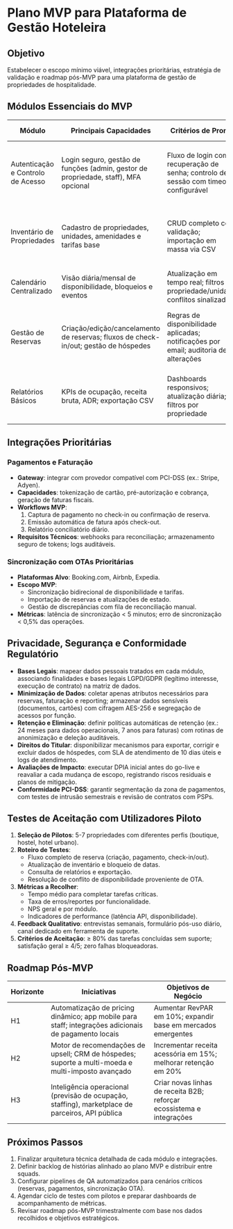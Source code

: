 # Plano MVP para Plataforma de Gestão Hoteleira

## Objetivo

Estabelecer o escopo mínimo viável, integrações prioritárias, estratégia de validação e roadmap pós-MVP para uma plataforma de gestão de propriedades de hospitalidade.

## Módulos Essenciais do MVP

| Módulo | Principais Capacidades | Critérios de Pronto | Dependências | Métricas de Sucesso |
|--------|------------------------|---------------------|---------------|---------------------|
| Autenticação e Controlo de Acesso | Login seguro, gestão de funções (admin, gestor de propriedade, staff), MFA opcional | Fluxo de login com recuperação de senha; controlo de sessão com timeout configurável | Serviço de identidade, armazenamento seguro de credenciais | Taxa de sucesso no login ≥ 98%; zero incidentes de segurança críticos |
| Inventário de Propriedades | Cadastro de propriedades, unidades, amenidades e tarifas base | CRUD completo com validação; importação em massa via CSV | Autenticação, base de dados central | 100% das unidades piloto registadas; tempo médio de cadastro < 5 min |
| Calendário Centralizado | Visão diária/mensal de disponibilidade, bloqueios e eventos | Atualização em tempo real; filtros por propriedade/unidade; conflitos sinalizados | Inventário de propriedades, sincronização OTA | Sincronização < 2 min; zero conflitos não tratados |
| Gestão de Reservas | Criação/edição/cancelamento de reservas; fluxos de check-in/out; gestão de hóspedes | Regras de disponibilidade aplicadas; notificações por email; auditoria de alterações | Calendário, integrações de pagamento | Conversão reservas internas ≥ 80%; redução de overbookings em 90% |
| Relatórios Básicos | KPIs de ocupação, receita bruta, ADR; exportação CSV | Dashboards responsivos; atualização diária; filtros por propriedade | Dados de reservas e pagamentos | 100% dos gestores usam relatório semanalmente; NPS relatório ≥ 40 |

## Integrações Prioritárias

### Pagamentos e Faturação
- **Gateway**: integrar com provedor compatível com PCI-DSS (ex.: Stripe, Adyen).
- **Capacidades**: tokenização de cartão, pré-autorização e cobrança, geração de faturas fiscais.
- **Workflows MVP**:
  1. Captura de pagamento no check-in ou confirmação de reserva.
  2. Emissão automática de fatura após check-out.
  3. Relatório conciliatório diário.
- **Requisitos Técnicos**: webhooks para reconciliação; armazenamento seguro de tokens; logs auditáveis.

### Sincronização com OTAs Prioritárias
- **Plataformas Alvo**: Booking.com, Airbnb, Expedia.
- **Escopo MVP**:
  - Sincronização bidirecional de disponibilidade e tarifas.
  - Importação de reservas e atualizações de estado.
  - Gestão de discrepâncias com fila de reconciliação manual.
- **Métricas**: latência de sincronização < 5 minutos; erro de sincronização < 0,5% das operações.

## Privacidade, Segurança e Conformidade Regulatório

- **Bases Legais**: mapear dados pessoais tratados em cada módulo, associando finalidades e bases legais LGPD/GDPR (legítimo interesse, execução de contrato) na matriz de dados.
- **Minimização de Dados**: coletar apenas atributos necessários para reservas, faturação e reporting; armazenar dados sensíveis (documentos, cartões) com cifragem AES-256 e segregação de acessos por função.
- **Retenção e Eliminação**: definir políticas automáticas de retenção (ex.: 24 meses para dados operacionais, 7 anos para faturas) com rotinas de anonimização e deleção auditáveis.
- **Direitos do Titular**: disponibilizar mecanismos para exportar, corrigir e excluir dados de hóspedes, com SLA de atendimento de 10 dias úteis e logs de atendimento.
- **Avaliações de Impacto**: executar DPIA inicial antes do go-live e reavaliar a cada mudança de escopo, registrando riscos residuais e planos de mitigação.
- **Conformidade PCI-DSS**: garantir segmentação da zona de pagamentos, com testes de intrusão semestrais e revisão de contratos com PSPs.

## Testes de Aceitação com Utilizadores Piloto

1. **Seleção de Pilotos**: 5-7 propriedades com diferentes perfis (boutique, hostel, hotel urbano).
2. **Roteiro de Testes**:
   - Fluxo completo de reserva (criação, pagamento, check-in/out).
   - Atualização de inventário e bloqueio de datas.
   - Consulta de relatórios e exportação.
   - Resolução de conflito de disponibilidade proveniente de OTA.
3. **Métricas a Recolher**:
   - Tempo médio para completar tarefas críticas.
   - Taxa de erros/reportes por funcionalidade.
   - NPS geral e por módulo.
   - Indicadores de performance (latência API, disponibilidade).
4. **Feedback Qualitativo**: entrevistas semanais, formulário pós-uso diário, canal dedicado em ferramenta de suporte.
5. **Critérios de Aceitação**: ≥ 80% das tarefas concluídas sem suporte; satisfação geral ≥ 4/5; zero falhas bloqueadoras.

## Roadmap Pós-MVP

| Horizonte | Iniciativas | Objetivos de Negócio |
|-----------|------------|----------------------|
| H1 | Automatização de pricing dinâmico; app mobile para staff; integrações adicionais de pagamento locais | Aumentar RevPAR em 10%; expandir base em mercados emergentes |
| H2 | Motor de recomendações de upsell; CRM de hóspedes; suporte a multi-moeda e multi-imposto avançado | Incrementar receita acessória em 15%; melhorar retenção em 20% |
| H3 | Inteligência operacional (previsão de ocupação, staffing), marketplace de parceiros, API pública | Criar novas linhas de receita B2B; reforçar ecossistema e integrações |

## Próximos Passos

1. Finalizar arquitetura técnica detalhada de cada módulo e integrações.
2. Definir backlog de histórias alinhado ao plano MVP e distribuir entre squads.
3. Configurar pipelines de QA automatizados para cenários críticos (reservas, pagamentos, sincronização OTA).
4. Agendar ciclo de testes com pilotos e preparar dashboards de acompanhamento de métricas.
5. Revisar roadmap pós-MVP trimestralmente com base nos dados recolhidos e objetivos estratégicos.
